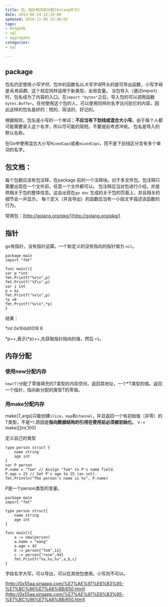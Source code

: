 ```yaml
---
title: 包、指针和内存分配[Golang学习]
date: 2013-06-24 12:19:00
updated: 2016-11-06 12:48:02
tags: 
- mongodb
- sql
- aggregate
categories: 
- sql

---
```

## package

包名约定使用*小写字符*。包中的函数名以*大写字母*开头的是可导出函数，小写字母是*私有函数*。这个规定同样适用于新类型、全局变量。
当包导入（通过import）时，包名成为了内容的入口。在`import "bytes"`之后，导入包的可以调用函数`bytes.Buffer`。任何使用这个包的人，可以使用同样的名字访问到它的内容，因此这样的包名是好的：短的、简洁的、好记的。

根据规则，包名是小写的一个单词；**不应当有下划线或混合大小写**。由于每个人都可能需要录入这个名字，所以尽可能的简短。不要提前考虑冲突。
包名是导入的默认名称。

在Go中使用混合大小写`MixedCaps`或者`mixedCaps`，而不是下划线区分含有多个单词的名字。

## 包文档：

每个包都应该有包注释，在package 前的一个注释块。对于多文件包，包注释只需要出现在一个文件前，任意一个文件都可以。
包注释应当对包进行介绍，并提供相关于包的整体信息。这会出现在`go doc` 生成的关于包的页面上，并且相关的细节会一并显示。
每个定义（并且导出）的函数应当有一小段文字描述该函数的行为。

常用包：[http://golang.org/pkg/](http://golang.org/pkg/)

## 指针
go有指针，没有指针运算。一个新定义的没有指向的指针值为 `nil`。
```golang
package main
import "fmt"
 
func main(){
var p *int
fmt.Printf("%v\n",p)
fmt.Printf("%T\n",p)
var i int
p = &i
fmt.Printf("%v\n",p)
*p =8
fmt.Printf("%v\n",*p)
}
```
结果：

*int
0x10dd0018
8

*p++,表示(*p)++,先获取指针指向的值，然后 `+1`。

## 内存分配

### 使用new分配内存

`new(T)`分配了零值填充的T类型的内存空间，返回其地址，一个*T类型的值。返回一个指针，指向新分配的类型T的零值。

### 用make分配内存

make(T,args)只能创建`slice`，`map`和`channel`，并且返回一个有初始值（非零）的T类型，不是`*T`.原因是**指向数据结构的引用在使用前必须被初始化**。
v := make([]int,100)

定义自己的类型

```golang
type person struct {
    name string
    age int
}
var P person
P.name = "Tom" // Assign "Tom" to P's name field.
P.age = 25 // Set P's age to 25 (an int).
fmt.Println("The person's name is %s", P.name)
```
P是一个person类型的变量。

```golang
package main
import "fmt"
 
type person struct{
    name string
    age int
}
 
func main(){
    a := new(person)
    a.name = "wang"
    a.age = 42
    b := person{"Tom",11}
    c := person{"rose",44}
    fmt.Printf("%v,%v,%v",a,b,c)
}
```
字段名字大写，可以导出，可以在其他包使用。小写则不可以。

[http://0x55aa.sinaapp.com/%E7%AE%97%E6%B3%95-%E7%BC%96%E7%A8%8B/650.html](http://0x55aa.sinaapp.com/%E7%AE%97%E6%B3%95-%E7%BC%96%E7%A8%8B/650.html)